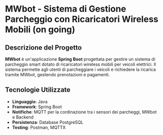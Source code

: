 # MWbot - Sistema di Gestione Parcheggio con Ricaricatori Wireless Mobili (on going)

## Descrizione del Progetto
**MWbot** è un'applicazione **Spring Boot** progettata per gestire un sistema di parcheggio smart dotato di ricaricatori wireless mobili per veicoli elettrici. 
Il sistema permette agli utenti di parcheggiare i veicoli e richiedere la ricarica tramite MWbot, gestendo prenotazioni e pagamenti. 

## Tecnologie Utilizzate
- **Linguaggio**: Java
- **Framework**: Spring Boot
- **Notifiche**: MQTT per la cordinazione tra i sensori dei parcheggi, MWbot e Backend
- **Persistenza**: Database PostgreSQL
- **Testing**: Postman, MQTTX
